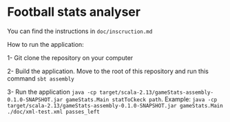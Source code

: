 # Football stats analyser

You can find the instructions in `doc/inscruction.md`

How to run the application:

1- Git clone the repository on your computer

2- Build the application. Move to the root of this repository and run this command `sbt assembly`

3- Run the application `java -cp target/scala-2.13/gameStats-assembly-0.1.0-SNAPSHOT.jar gameStats.Main statToCkeck path`. Example: `java -cp target/scala-2.13/gameStats-assembly-0.1.0-SNAPSHOT.jar gameStats.Main ./doc/xml-test.xml passes_left`
